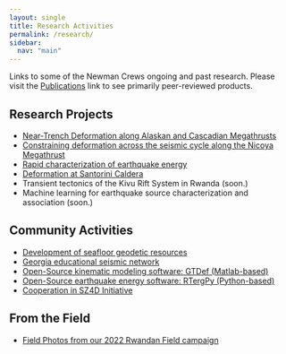 ```yaml
---
layout: single
title: Research Activities
permalink: /research/
sidebar:
  nav: "main"
---
```


Links to some of the Newman Crews ongoing and past research. Please visit the [Publications](/pubs/) link to see primarily peer-reviewed products.

## Research Projects
* [Near-Trench Deformation along Alaskan and Cascadian Megathrusts](https://www.seafloorgeodesy.org/commexp)
* [Constraining deformation across the seismic cycle along the Nicoya Megathrust](https://nicoya.eas.gatech.edu/)
* [Rapid characterization of earthquake energy](http://geophysics.eas.gatech.edu/people/anewman/research/RTerg/)
* [Deformation at Santorini Caldera](http://geophysics.eas.gatech.edu/people/anewman/research/Santorini.html)
* Transient tectonics of the Kivu Rift System in Rwanda (soon.) 
* Machine learning for earthquake source characterization and association (soon.)

## Community Activities
* [Development of seafloor geodetic resources](https://seafloorgeodesy.org)
* [Georgia educational seismic network](http://geophysics.eas.gatech.edu/GTEQ/)
* [Open-Source kinematic modeling software: GTDef (Matlab-based)](https://github.com/avnewman/GTDef)
* [Open-Source earthquake energy software: RTergPy (Python-based)](https://github.com/avnewman/rtergpy)
* [Cooperation in SZ4D Initiative](https://www.sz4d.org)

## From the Field

* [Field Photos from our 2022 Rwandan Field campaign](../field/rwanda.html)